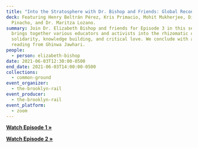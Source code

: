```yaml
---
title: "Into the Stratosphere with Dr. Bishop and Friends: Global Reconciliation"
deck: Featuring Henry Beltrán Pérez, Kris Primacio, Mohit Mukherjee, Diana
  Pinacho, and Dr. Maritza Lozano.
summary: Join Dr. Elizabeth Bishop and friends for Episode 3 in this series that
  brings together various educators and activists into the rhizomatic orbit of
  solidarity, knowledge building, and critical love. We conclude with a poetry
  reading from Ghinwa Jawhari.
people:
  - person: elizabeth-bishop
date: 2021-06-03T12:30:00-0500
end_date: 2021-06-03T14:00:00-0500
collections:
  - common-ground
event_organizer:
  - the-brooklyn-rail
event_producer:
  - the-brooklyn-rail
event_platform:
  - zoom
---
```

**[Watch Episode 1 »](https://brooklynrail.org/events/2021/04/08/into-the-stratosphere-with-dr-bishop-and-friends-episode-i/)**

**[Watch Episode 2 »](https://brooklynrail.org/events/2021/05/06/into-the-stratosphere-with-dr-bishop-and-friends-episode-ii/)**